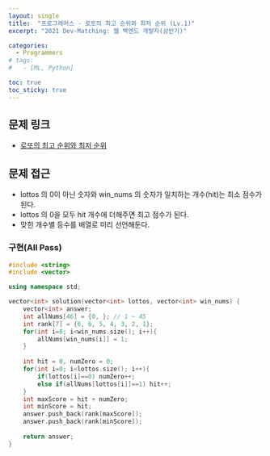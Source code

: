 ```yaml
---
layout: single
title:  "프로그래머스 - 로또의 최고 순위와 최저 순위 (Lv.1)"
excerpt: "2021 Dev-Matching: 웹 백엔드 개발자(상반기)"

categories:
  - Programmers
# tags:
#   - [ML, Python]

toc: true
toc_sticky: true
---
```


## 문제 링크
- [로또의 최고 순위와 최저 순위](https://school.programmers.co.kr/learn/courses/30/lessons/77484)

## 문제 접근
- lottos 의 0이 아닌 숫자와 win_nums 의 숫자가 일치하는 개수(hit)는 최소 점수가 된다.
- lottos 의 0을 모두 hit 개수에 더해주면 최고 점수가 된다.
- 맞힌 개수별 등수를 배열로 미리 선언해둔다.

### 구현(All Pass)
```c++
#include <string>
#include <vector>

using namespace std;

vector<int> solution(vector<int> lottos, vector<int> win_nums) {
    vector<int> answer;
    int allNums[46] = {0, }; // 1 ~ 45
    int rank[7] = {6, 6, 5, 4, 3, 2, 1};
    for(int i=0; i<win_nums.size(); i++){
        allNums[win_nums[i]] = 1;
    }
    
    int hit = 0, numZero = 0;
    for(int i=0; i<lottos.size(); i++){
        if(lottos[i]==0) numZero++;
        else if(allNums[lottos[i]]==1) hit++;
    }
    int maxScore = hit + numZero;
    int minScore = hit;
    answer.push_back(rank[maxScore]);
    answer.push_back(rank[minScore]);
    
    return answer;
}
```
